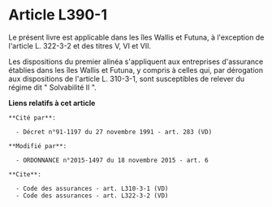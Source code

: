 # Article L390-1

Le présent livre est applicable dans les îles Wallis et Futuna, à l'exception de l'article L. 322-3-2 et des titres V, VI et
VII. 

Les dispositions du premier alinéa s'appliquent aux entreprises d'assurance établies dans les îles Wallis et Futuna, y
compris à celles qui, par dérogation aux dispositions de l'article L. 310-3-1, sont susceptibles de relever du régime dit "
Solvabilité II ".

**Liens relatifs à cet article**

	**Cité par**:

	  - Décret n°91-1197 du 27 novembre 1991 - art. 283 (VD)

	**Modifié par**:

	  - ORDONNANCE n°2015-1497 du 18 novembre 2015 - art. 6

	**Cite**:

	  - Code des assurances - art. L310-3-1 (VD)
	  - Code des assurances - art. L322-3-2 (VD)
